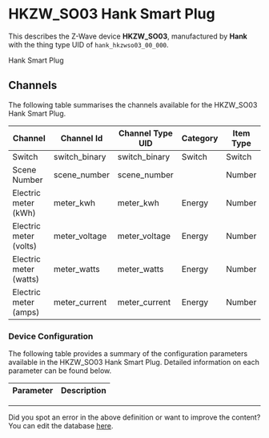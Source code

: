 
# HKZW_SO03 Hank Smart Plug

This describes the Z-Wave device **HKZW_SO03**, manufactured by **Hank** with the thing type UID of ```hank_hkzwso03_00_000```. 

Hank Smart Plug

## Channels
The following table summarises the channels available for the HKZW_SO03 Hank Smart Plug.

| Channel | Channel Id | Channel Type UID | Category | Item Type |
|---------|------------|------------------|----------|-----------|
| Switch | switch_binary | switch_binary | Switch | Switch |
| Scene Number | scene_number | scene_number |  | Number |
| Electric meter (kWh) | meter_kwh | meter_kwh | Energy | Number |
| Electric meter (volts) | meter_voltage | meter_voltage | Energy | Number |
| Electric meter (watts) | meter_watts | meter_watts | Energy | Number |
| Electric meter (amps) | meter_current | meter_current | Energy | Number |




### Device Configuration
The following table provides a summary of the configuration parameters available in the HKZW_SO03 Hank Smart Plug.
Detailed information on each parameter can be found below.

| Parameter   | Description |
|-------------|-------------|




---

Did you spot an error in the above definition or want to improve the content?
You can edit the database [here](http://www.cd-jackson.com/index.php/zwave/zwave-device-database/zwave-device-list/devicesummary/677).

